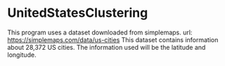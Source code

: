 # UnitedStatesClustering
This program uses a dataset downloaded from simplemaps.
url: https://simplemaps.com/data/us-cities
This dataset contains information about 28,372 US cities.
The information used will be the latitude and longitude. 
